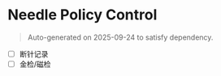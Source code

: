 # Needle Policy Control

> Auto-generated on 2025-09-24 to satisfy dependency.

- [ ] 断针记录
- [ ] 金检/磁检
